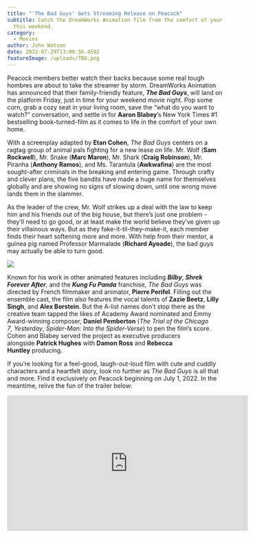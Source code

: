 ```yaml
---
title: "'The Bad Guys' Gets Streaming Release on Peacock"
subtitle: Catch the DreamWorks Animation film from the comfort of your couch
  this weekend.
category:
  - Movies
author: John Watson
date: 2022-07-29T13:00:56.459Z
featureImage: /uploads/TBG.png
---
```

Peacock members better watch their backs because some real tough hombres are about to take the streamer by storm. DreamWorks Animation has announced that their family-friendly feature, ***The Bad Guys***, will land on the platform Friday, just in time for your weekend movie night. Pop some corn, grab a cozy seat in your living room, save the “what do you want to watch?” conversation, and settle in for **Aaron Blabey**’s New York Times #1 bestselling book-turned-film as it comes to life in the comfort of your own home.

With a screenplay adapted by **Etan Cohen**, *The Bad Guys* centers on a ragtag group of animal pals fighting for a new lease on life. Mr. Wolf (**Sam Rockwell**), Mr. Snake (**Marc Maron**), Mr. Shark (**Craig Robinson**), Mr. Piranha (**Anthony Ramos**), and Ms. Tarantula (**Awkwafina**) are the most sought-after criminals in the breaking and entering game. Through crafty and clever plans, the five bandits have made a huge name for themselves globally and are showing no signs of slowing down, until one wrong move lands them in the slammer.

As the leader of the crew, Mr. Wolf strikes up a deal with the law to keep him and his friends out of the big house, but there’s just one problem - they’ll need to go good, or at least make the world believe they’ve given up their villainous ways. But as they fake-it-til-they-make-it, each member finds their heart softening more and more. With help from their mentor, a guinea pig named Professor Marmalade (**Richard Ayoade**), the bad guys may actually be able to turn good.



![](/uploads/tbg2.jpg)

Known for his work in other animated features including ***Bilby***, ***Shrek Forever After***, and the ***Kung Fu Panda*** franchise, *The Bad Guys* was directed by French filmmaker and animator, **Pierre Perifel**. Filling out the ensemble cast, the film also features the vocal talents of **Zazie Beetz**, **Lilly Singh**, and **Alex Borstein**. But the A-list names don’t stop there as the creative team tapped the likes of Academy Award nominated and Emmy Award-winning composer, **Daniel Pemberton** (*The Trial of the Chicago 7*, *Yesterday*, *Spider-Man: Into the Spider-Verse*) to pen the film’s score. Cohen and Blabey served the project as executive producers alongside **Patrick Hughes** with **Damon Ross** and **Rebecca Huntley** producing.

If you’re looking for a feel-good, laugh-out-loud film with cute and cuddly characters and a heartfelt story, look no further as *The Bad Guys* is all that and more. Find it exclusively on Peacock beginning on July 1, 2022. In the meantime, relive the fun of the trailer below:

<iframe width="560" height="315" src="https://www.youtube.com/embed/zpDuBXB_glk" title="YouTube video player" frameborder="0" allow="accelerometer; autoplay; clipboard-write; encrypted-media; gyroscope; picture-in-picture" allowfullscreen></iframe>